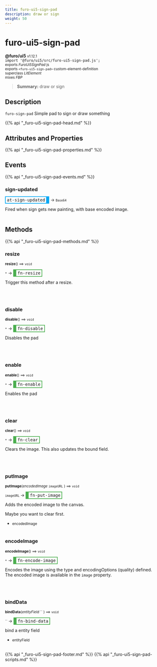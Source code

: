 ```yaml
---
title: furo-ui5-sign-pad
description: draw or sign
weight: 50
---
```


# furo-ui5-sign-pad
**@furo/ui5** <small>v1.12.1</small>
<br>`import '@furo/ui5/src/furo-ui5-sign-pad.js';`<small>
<br>exports *FuroUi5SignPad* js
<br>exports `<furo-ui5-sign-pad>` custom-element-definition
<br>superclass *LitElement*
<br> mixes *FBP*</small>

> **Summary:** draw or sign

## Description

`furo-sign-pad`
 Simple pad to sign or draw something

{{% api "_furo-ui5-sign-pad-head.md" %}}

## Attributes and Properties
{{% api "_furo-ui5-sign-pad-properties.md" %}}













## Events
{{% api "_furo-ui5-sign-pad-events.md" %}}

### **sign-updated**
<span  style="border-width:2px 10px 2px 2px; border-style: solid;border-color:  rgb(2, 168, 244);font-family:monospace; padding:2px 4px;">at-sign-updated</span>
→ <small>`Base64`</small>

Fired when sign gets new painting, with base encoded image.
<br><br>

## Methods
{{% api "_furo-ui5-sign-pad-methods.md" %}}



### **resize**
<small>**resize**() ⟹ `void`</small>

<small>`*`</small> →
<span  style="border-width:2px 2px 2px 10px; border-style: solid;border-color:  rgb(76, 175, 80);font-family:monospace; padding:2px 4px;">fn-resize</span>

Trigger this method after a resize.

<br><br>

### **disable**
<small>**disable**() ⟹ `void`</small>

<small>`*`</small> →
<span  style="border-width:2px 2px 2px 10px; border-style: solid;border-color:  rgb(76, 175, 80);font-family:monospace; padding:2px 4px;">fn-disable</span>

Disables the pad

<br><br>

### **enable**
<small>**enable**() ⟹ `void`</small>

<small>`*`</small> →
<span  style="border-width:2px 2px 2px 10px; border-style: solid;border-color:  rgb(76, 175, 80);font-family:monospace; padding:2px 4px;">fn-enable</span>

Enables the pad

<br><br>


### **clear**
<small>**clear**() ⟹ `void`</small>

<small>`*`</small> →
<span  style="border-width:2px 2px 2px 10px; border-style: solid;border-color:  rgb(76, 175, 80);font-family:monospace; padding:2px 4px;">fn-clear</span>

Clears the image. This also updates the bound field.

<br><br>

### **putImage**
<small>**putImage**(*encodedImage* `imageURL` ) ⟹ `void`</small>

<small>`imageURL` </small> →
<span  style="border-width:2px 2px 2px 10px; border-style: solid;border-color:  rgb(76, 175, 80);font-family:monospace; padding:2px 4px;">fn-put-image</span>

Adds the encoded image to the canvas.

Maybe you want to clear first.

- <small>encodedImage </small>
<br><br>

### **encodeImage**
<small>**encodeImage**() ⟹ `void`</small>

<small>`*`</small> →
<span  style="border-width:2px 2px 2px 10px; border-style: solid;border-color:  rgb(76, 175, 80);font-family:monospace; padding:2px 4px;">fn-encode-image</span>

Encodes the image using the type and encodingOptions (quality) defined.
The encoded image is available in the `image` property.

<br><br>

### **bindData**
<small>**bindData**(*entityField* `` ) ⟹ `void`</small>

<small>`` </small> →
<span  style="border-width:2px 2px 2px 10px; border-style: solid;border-color:  rgb(76, 175, 80);font-family:monospace; padding:2px 4px;">fn-bind-data</span>

bind a entity field

- <small>entityField </small>
<br><br>






{{% api "_furo-ui5-sign-pad-footer.md" %}}
{{% api "_furo-ui5-sign-pad-scripts.md" %}}
